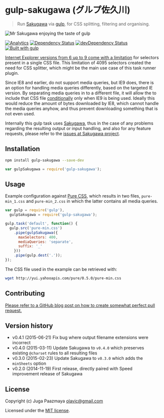 # gulp-sakugawa (グルプ佐久川)

> Run [Sakugawa][] via [gulp](http://gulpjs.com/ "The streaming build system"),
> for CSS splitting, filtering and organising.

![Mr Sakugawa enjoying the taste of gulp](./logo.png)

[![Analytics](https://ga-beacon.appspot.com/UA-2643697-15/gulp-sakugawa/index?flat)](https://github.com/igrigorik/ga-beacon)
[![Dependency Status](https://img.shields.io/david/paazmaya/gulp-sakugawa.svg?style=flat-square)](https://david-dm.org/paazmaya/gulp-sakugawa)
[![devDependency Status](https://img.shields.io/david/dev/paazmaya/gulp-sakugawa.svg?style=flat-square)](https://david-dm.org/paazmaya/gulp-sakugawa#info=devDependencies)
[![Built with gulp](http://img.shields.io/badge/gulp-3.8-blue.svg?style=flat-square)](http://gulpjs.com/)

[Internet Explorer versions from 6 up to 9 come with a limitation][ieinternals] for
selectors present in a single CSS file. This limitation of 4095 selectors created the
need for CSS splitter, which might be the main use case of this task runner plugin.

Since IE8 and earlier, do not support media queries, but IE9 does, there is an option for handling
media queries differently, based on the targeted IE version. By separating media queries in
to a different file, it will allow the to include that CSS file [conditionally][] only when
IE9 is being used. Ideally this would reduce the amount of bytes downloaded by IE8, which
cannot handle the media queries anyhow, and thus prevent downloading something that is not
even used.

Internally this gulp task uses [Sakugawa][], thus in the case of any problems regarding the
resulting output or input handling, and also for any feature requests, please refer to the
[issues at Sakugawa project](https://github.com/paazmaya/sakugawa/issues "Issues for Sakugawa").


## Installation

```sh
npm install gulp-sakugawa --save-dev
```

```js
var gulpSakugawa = require('gulp-sakugawa');
```

## Usage

Example configuration against [Pure CSS](http://purecss.io/ "A set of small, responsive CSS modules that you can use in every web project"),
which results in two files, `pure-min_1.css` and `pure-min_2.css` in which the latter
contains all media queries.

```js
var gulp = require('gulp'),
  gulpSakugawa = require('gulp-sakugawa');

gulp.task('default', function() {
  gulp.src('pure-min.css')
    .pipe(gulpSakugawa({
      maxSelectors: 400,
      mediaQueries: 'separate',
      suffix: '_'
    }))
    .pipe(gulp.dest('.'));
});
```

The CSS file used in the example can be retrieved with:

```sh
wget http://yui.yahooapis.com/pure/0.5.0/pure-min.css
```

## Contributing

[Please refer to a GitHub blog post on how to create somewhat perfect pull request.](https://github.com/blog/1943-how-to-write-the-perfect-pull-request "How to write the perfect pull request")

## Version history

* v0.4.1 (2015-06-21) Fix bug where output filename extensions were incorrect
* v0.4.0 (2015-03-11) Update Sakugawa to `v0.4.0` which preserves existing `@charset` rules to all resulting files
* v0.3.0 (2015-02-23) Update Sakugawa to `v0.3.0` which adds the `minSheets` option
* v0.2.0 (2014-11-19) First release, directly paired with Speed improvement release of Sakugawa

## License

Copyright (c) Juga Paazmaya <olavic@gmail.com>

Licensed under the [MIT license](LICENSE).


[Sakugawa]: https://github.com/paazmaya/sakugawa "CSS splitter, filter and organiser"
[ieinternals]: http://blogs.msdn.com/b/ieinternals/archive/2011/05/14/10164546.aspx "Stylesheet Limits in Internet Explorer"
[conditionally]: http://www.quirksmode.org/css/condcom.html "Conditional comments"
